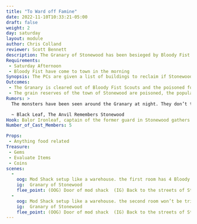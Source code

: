 ```yaml
---
title: "To Ward off Famine"
date: 2022-11-10T10:33:21-05:00
draft: false
weight: 2
day: saturday
layout: module
author: Chris Colland
reviewer: Scott Bennett
description: The Granary of Stonewood has been besieged by Bloody Fist scouts! They don’t seem terribly interested in the Grain but something else is happening in that building besides just eating….
Requirements: 
 - Saturday Afternoon
 - Bloody Fist have come to town in the morning
Synopsis: The PCs are given a list of buildings to reclaim if Stonewood is to be theirs again. The Granary wont feed Bloody Fist Uruks but it will make for a good place to poison the townfolk from. The Bloody Fist are trying to poison the grain supply in Stonewood so they will have nothing to eat by winter. The Scouts aren’t particularly invested in dying here so if things get out of hand they can all just flee if overwhelmed. If fleeing occurs, they mod will continue in the streets of Stonewood till Scouts are all killed. 
Outcomes: 
 - The Granary is cleared out of Bloody Fist Scouts and the poisoned food is not released to the Town of Stonewood. The poison is not particularly lethal but is rather an addictive substance that would make it hard to stop eating Grain until there is none left.
 - The grain reserves of the town of Stonewood are poisoned, the populace they will starve themselves this winter. This is detailed in the section “Binge and Purge” 
Rumors: > 
  The monsters have been seen around the Granary at night. They don’t take anything with them when they leave but I have not a clue what they are doing. Could be hiding something or just hungry. Very weird behaviors for what I assume to be an Orc of some type.

  ~ Black Leaf, The Anvil Remembers Stonewood
Hook: Balor Ironleaf, captain of the former guard in Stonewood gathers a small band of low adventures 
Number_of_Cast_Members: 5

Props: 
 - Anything food related
Treasure: 
 - Gems
 - Evaluate Items
 - Coins
scenes: 
  - 
    oog: Mod Shack setup like a warehouse. the first room has 4 Bloody Fist Scouts sitting around
    ig:  Granary of Stonewood
    flee_point: (OOG) Door of mod shack  (IG) Back to the streets of Stonewood
  - 
    oog: Mod Shack setup like a warehouse. the second room won’t be triggered till the PCs open the door. Room 2 is more of an ambush; PC will exit mod shack and “loop” around the door to the back room where they will face another 4 Bloody Fist Scouts.
    ig:  Granary of Stonewood
    flee_point: (OOG) Door of mod shack  (IG) Back to the streets of Stonewood
---
```




